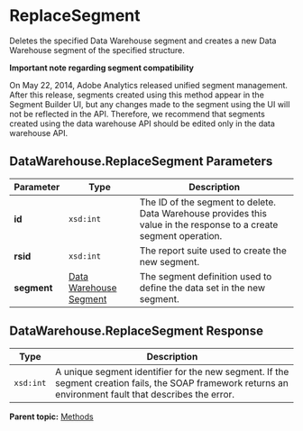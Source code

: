# ReplaceSegment

Deletes the specified Data Warehouse segment and creates a new Data Warehouse segment of the specified structure.

**Important note regarding segment compatibility** 

On May 22, 2014, Adobe Analytics released unified segment management. After this release, segments created using this method appear in the Segment Builder UI, but any changes made to the segment using the UI will not be reflected in the API. Therefore, we recommend that segments created using the data warehouse API should be edited only in the data warehouse API.

## DataWarehouse.ReplaceSegment Parameters

|Parameter|Type|Description|
|---------|----|-----------|
|**id** |`xsd:int` | The ID of the segment to delete. Data Warehouse provides this value in the response to a create segment operation. |
|**rsid** |`xsd:int` | The report suite used to create the new segment. |
|**segment** |[Data Warehouse Segment](../data_types/r_data_warehouse_segment.md#) | The segment definition used to define the data set in the new segment. |

## DataWarehouse.ReplaceSegment Response

|Type|Description|
|----|-----------|
| `xsd:int` | A unique segment identifier for the new segment. If the segment creation fails, the SOAP framework returns an environment fault that describes the error. |

**Parent topic:** [Methods](../methods/c_data_warehouse_methods.md)

